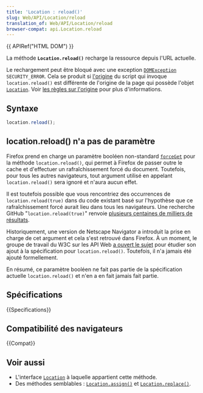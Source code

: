 ```yaml
---
title: 'Location : reload()'
slug: Web/API/Location/reload
translation_of: Web/API/Location/reload
browser-compat: api.Location.reload
---
```


{{ APIRef("HTML DOM") }}

La méthode **`Location.reload()`** recharge la ressource depuis l'URL actuelle.

Le rechargement peut être bloqué avec une exception [`DOMException`](/fr/docs/Web/API/DOMException) `SECURITY_ERROR`. Cela se produit si [l'origine](/fr/docs/Glossary/Origin) du script qui invoque `location.reload()` est différente de l'origine de la page qui possède l'objet [`Location`](/fr/docs/Web/API/Location). Voir [les règles sur l'origine](/fr/docs/Web/Security/Same-origin_policy) pour plus d'informations.

## Syntaxe

```js
location.reload();
```

## location.reload() n'a pas de paramètre

Firefox prend en charge un paramètre booléen non-standard [`forceGet`](https://searchfox.org/mozilla-central/source/dom/base/Location.cpp#551) pour la méthode `location.reload()`, qui permet à Firefox de passer outre le cache et d'effectuer un rafraîchissement forcé du document. Toutefois, pour tous les autres navigateurs, tout argument utilisé en appelant `location.reload()` sera ignoré et n'aura aucun effet.

Il est toutefois possible que vous rencontriez des occurrences de `location.reload(true)` dans du code existant basé sur l'hypothèse que ce rafraîchissement forcé aurait lieu dans tous les navigateurs. Une recherche GitHub "`location.reload(true)`" renvoie [plusieurs centaines de milliers de résultats](https://github.com/search?q=%22location.reload%28true%29%22&type=code).

Historiquement, une version de Netscape Navigator a introduit la prise en charge de cet argument et cela s'est retrouvé dans Firefox. À un moment, le groupe de travail du W3C sur les API Web [a ouvert le sujet](https://www.w3.org/2005/06/tracker/webapi/issues/69) pour étudier son ajout à la spécification pour `location.reload()`. Toutefois, il n'a jamais été ajouté formellement.

En résumé, ce paramètre booléen ne fait pas partie de la spécification actuelle `location.reload()` et n'en a en fait jamais fait partie.

## Spécifications

{{Specifications}}

## Compatibilité des navigateurs

{{Compat}}

## Voir aussi

- L'interface [`Location`](/fr/docs/Web/API/Location) à laquelle appartient cette méthode.
- Des méthodes semblables&nbsp;: [`Location.assign()`](/fr/docs/Web/API/Location/assign) et [`Location.replace()`](/fr/docs/Web/API/Location/replace).
